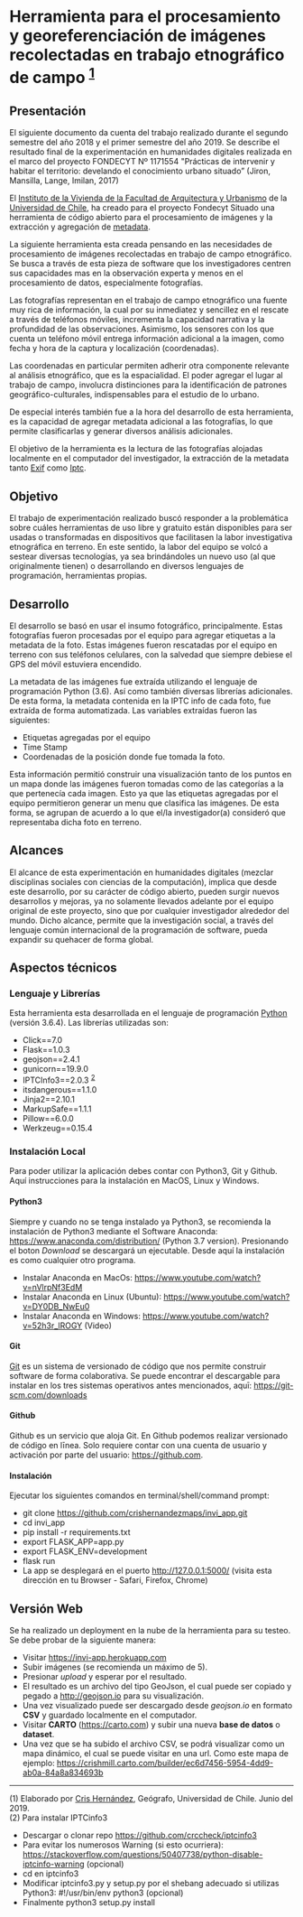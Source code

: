 #  Herramienta para el procesamiento y georeferenciación de imágenes recolectadas en trabajo etnográfico de campo <sup>[1](#foot01)</sup>

## Presentación
El siguiente documento da cuenta del trabajo realizado durante el segundo semestre del año 2018 y el primer semestre del año 2019. Se describe el resultado final de la experimentación en humanidades digitales realizada en el marco del proyecto FONDECYT Nº 1171554 "Prácticas de intervenir y habitar el territorio: develando el conocimiento urbano situado” (Jiron, Mansilla, Lange, Imilan, 2017)

El [Instituto de la Vivienda de la Facultad de Arquitectura y Urbanismo](https://vivienda.uchilefau.cl/) de la [Universidad de Chile](http://www.uchile.cl/), ha creado para el proyecto Fondecyt Situado una herramienta de código abierto para el procesamiento de imágenes y la extracción y agregación de [metadata](https://es.wikipedia.org/wiki/Metadatos).

La siguiente herramienta esta creada pensando en las necesidades de procesamiento de imágenes recolectadas en trabajo de campo etnográfico. Se busca a través de esta pieza de software que los investigadores centren sus capacidades mas en la observación experta y menos en el procesamiento de datos, especialmente fotografías. 

Las fotografías representan en el trabajo de campo etnográfico una fuente muy rica de información, la cual por su inmediatez y sencillez en el rescate a través de teléfonos móviles, incrementa la capacidad narrativa y la profundidad de las observaciones. Asimismo, los sensores con los que cuenta un teléfono móvil entrega información adicional a la imagen, como fecha y hora de la captura y localización (coordenadas). 

Las coordenadas en particular permiten adherir otra componente relevante al análisis etnográfico, que es la espacialidad. El poder agregar el lugar al trabajo de campo, involucra distinciones para la identificación de patrones geográfico-culturales, indispensables para el estudio de lo urbano.

De especial interés también fue a la hora del desarrollo de esta herramienta, es la capacidad de agregar metadata adicional a las fotografías, lo que permite clasificarlas y generar diversos análisis adicionales.   

El objetivo de la herramienta es la lectura de las fotografías alojadas localmente en el computador del investigador, la extracción de la metadata tanto [Exif](https://es.wikipedia.org/wiki/Exchangeable_image_file_format) como [Iptc](https://iptc.org/standards/photo-metadata/).

## Objetivo
El trabajo de experimentación realizado buscó responder a la problemática sobre cuáles herramientas de uso libre y gratuito están disponibles para ser usadas o transformadas en dispositivos que facilitasen la labor investigativa etnográfica en terreno. En este sentido, la labor del equipo se volcó a sestear diversas tecnologías, ya sea brindándoles un nuevo uso (al que originalmente tienen) o desarrollando en diversos lenguajes de programación, herramientas propias.

## Desarrollo
El desarrollo se basó en usar el insumo fotográfico, principalmente. Estas fotografías fueron procesadas por el equipo para agregar etiquetas a la metadata de la foto. Estas imágenes fueron rescatadas por el equipo en terreno con sus teléfonos celulares, con la salvedad que siempre debiese el GPS del móvil estuviera encendido. 

La metadata de las imágenes fue extraída utilizando el lenguaje de programación Python (3.6). Así como también diversas librerías adicionales. De esta forma, la metadata contenida en la IPTC info de cada foto, fue extraída de forma automatizada. Las variables extraídas fueron las siguientes:
	
- Etiquetas agregadas por el equipo
- Time Stamp
- Coordenadas de la posición donde fue tomada la foto.

Esta información permitió construir una visualización tanto de los puntos en un mapa donde las imágenes fueron tomadas como de las categorías a la que pertenecía cada imagen. Esto ya que las etiquetas agregadas por el equipo permitieron generar un menu que clasifica las imágenes. De esta forma, se agrupan de acuerdo a lo que el/la investigador(a) consideró que representaba dicha foto en terreno.

## Alcances
El alcance de esta experimentación en humanidades digitales (mezclar disciplinas sociales con ciencias de la computación), implica que desde este desarrollo, por su carácter de código abierto, pueden surgir nuevos desarrollos y mejoras, ya no solamente llevados adelante por el equipo original de este proyecto, sino que por cualquier investigador alrededor del mundo. Dicho alcance, permite que la investigación social, a través del lenguaje común internacional de la programación de software, pueda expandir su quehacer de forma global.

## Aspectos técnicos
### Lenguaje y Librerías
Esta herramienta esta desarrollada en el lenguaje de programación [Python](https://www.python.org/) (versión 3.6.4). Las librerías utilizadas son:
- Click==7.0
- Flask==1.0.3
- geojson==2.4.1
- gunicorn==19.9.0
- IPTCInfo3==2.0.3 <sup>[2](#foot02)</sup>
- itsdangerous==1.1.0
- Jinja2==2.10.1
- MarkupSafe==1.1.1
- Pillow==6.0.0
- Werkzeug==0.15.4

### Instalación Local
Para poder utilizar la aplicación debes contar con Python3, Git y Github. Aquí instrucciones para la instalación en MacOS, Linux y Windows.

#### Python3
Siempre y cuando no se tenga instalado ya Python3, se recomienda la instalación de Python3 mediante el Software Anaconda: https://www.anaconda.com/distribution/ (Python 3.7 version). Presionando el boton *Download* se descargará un ejecutable. Desde aquí la instalación es como cualquier otro programa.

- Instalar Anaconda en MacOs: https://www.youtube.com/watch?v=nVlrpNf3EdM
- Instalar Anaconda en Linux (Ubuntu): https://www.youtube.com/watch?v=DY0DB_NwEu0 
- Instalar Anaconda en Windows: https://www.youtube.com/watch?v=52h3r_lROGY (Video)

#### Git
[Git](https://git-scm.com/downloads) es un sistema de versionado de código que nos permite construir software de forma colaborativa. Se puede encontrar el descargable para instalar en los tres sistemas operativos antes mencionados, aquī: https://git-scm.com/downloads

#### Github
Github es un servicio que aloja Git. En Github podemos realizar versionado de código en līnea. Solo requiere contar con una cuenta de usuario y activación por parte del usuario: https://github.com.

#### Instalación
Ejecutar los siguientes comandos en terminal/shell/command prompt:
- git clone https://github.com/crishernandezmaps/invi_app.git
- cd invi_app
- pip install -r requirements.txt
- export FLASK_APP=app.py
- export FLASK_ENV=development
- flask run
- La app se desplegará en el puerto http://127.0.0.1:5000/ (visita esta dirección en tu Browser - Safari, Firefox, Chrome)

## Versión Web
Se ha realizado un deployment en la nube de la herramienta para su testeo. Se debe probar de la siguiente manera:
- Visitar https://invi-app.herokuapp.com 
- Subir imágenes (se recomienda un máximo de 5).
- Presionar *upload* y esperar por el resultado.
- El resultado es un archivo del tipo GeoJson, el cual puede ser copiado y pegado a http://geojson.io para su visualización.
- Una vez visualizado puede ser descargado desde *geojson.io* en formato **CSV** y guardado localmente en el computador.
- Visitar **CARTO** (https://carto.com) y subir una nueva **base de datos** o **dataset**.
- Una vez que se ha subido el archivo CSV, se podrá visualizar como un mapa dinámico, el cual se puede visitar en una url. Como este mapa de ejemplo: https://crishmill.carto.com/builder/ec6d7456-5954-4dd9-ab0a-84a8a834693b 


---
<a name="foot01">(1)</a> Elaborado por [Cris Hernández](http://crishernandez.co), Geógrafo, Universidad de Chile. Junio del 2019.<br/>
<a name="foot02">(2)</a> Para instalar IPTCinfo3
* Descargar o clonar repo https://github.com/crccheck/iptcinfo3
* Para evitar los numerosos Warning (si esto ocurriera): https://stackoverflow.com/questions/50407738/python-disable-iptcinfo-warning (opcional)
* cd en iptcinfo3
* Modificar iptcinfo3.py y setup.py por el shebang adecuado si utilizas Python3: #!/usr/bin/env python3 (opcional)
* Finalmente python3 setup.py install